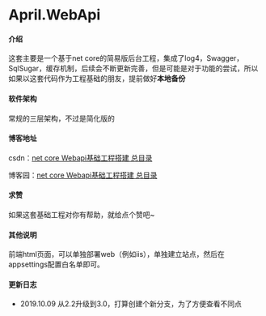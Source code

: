 # April.WebApi

#### 介绍
这套主要是一个基于net core的简易版后台工程，集成了log4，Swagger，SqlSugar，缓存机制，后续会不断更新完善，但是可能是对于功能的尝试，所以如果以这套代码作为工程基础的朋友，提前做好**本地备份**

#### 软件架构
常规的三层架构，不过是简化版的


#### 博客地址

csdn：[net core Webapi基础工程搭建 总目录](https://blog.csdn.net/weixin_44518486/article/details/96482846)

博客园：[net core Webapi基础工程搭建 总目录](https://www.cnblogs.com/AprilBlank/p/11282181.html)

#### 求赞

如果这套基础工程对你有帮助，就给点个赞吧~

#### 其他说明

前端html页面，可以单独部署web（例如iis），单独建立站点，然后在appsettings配置白名单即可。

#### 更新日志

- 2019.10.09 从2.2升级到3.0，打算创建个新分支，为了方便查看不同点